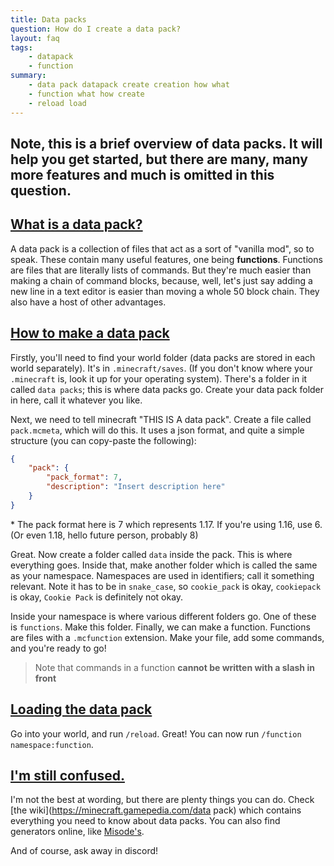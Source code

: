 ```yaml
---
title: Data packs
question: How do I create a data pack?
layout: faq
tags:
    - datapack
    - function
summary:
    - data pack datapack create creation how what
    - function what how create
    - reload load
---
```


## **Note, this is a brief overview of data packs. It will help you get started, but there are many, many more features and much is omitted in this question.**

## [What is a data pack?](#what)
A data pack is a collection of files that act as a sort of "vanilla mod", so to speak. These contain many useful features, one being **functions**. Functions are files that are literally lists of commands. But they're much easier than making a chain of command blocks, because, well, let's just say adding a new line in a text editor is easier than moving a whole 50 block chain. They also have a host of other advantages.

## [How to make a data pack](#how)
Firstly, you'll need to find your world folder (data packs are stored in each world separately). It's in `.minecraft/saves`. (If you don't know where your `.minecraft` is, look it up for your operating system). There's a folder in it called `data packs`; this is where data packs go. Create your data pack folder in here, call it whatever you like.

Next, we need to tell minecraft "THIS IS A data pack". Create a file called `pack.mcmeta`, which will do this. It uses a json format, and quite a simple structure (you can copy-paste the following):
```json
{
    "pack": {
        "pack_format": 7,
        "description": "Insert description here"
    }
}
```
\* The pack format here is 7 which represents 1.17. If you're using 1.16, use 6. (Or even 1.18, hello future person, probably 8)

Great. Now create a folder called `data` inside the pack. This is where everything goes. Inside that, make another folder which is called the same as your namespace. Namespaces are used in identifiers; call it something relevant. Note it has to be in `snake_case`, so `cookie_pack` is okay, `cookiepack` is okay, `Cookie Pack` is definitely not okay.

Inside your namespace is where various different folders go. One of these is `functions`. Make this folder. Finally, we can make a function. Functions are files with a `.mcfunction` extension. Make your file, add some commands, and you're ready to go!

> Note that commands in a function **cannot be written with a slash in front**

## [Loading the data pack](#loading)
Go into your world, and run `/reload`. Great! You can now run `/function namespace:function`.

## [I'm still confused.](#plenary)
I'm not the best at wording, but there are plenty things you can do. Check [the wiki](https://minecraft.gamepedia.com/data pack) which contains everything you need to know about data packs. You can also find generators online, like [Misode's](https://misode.github.io).

And of course, ask away in discord!